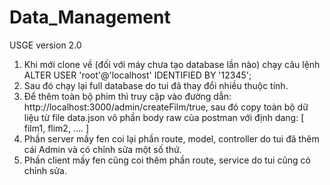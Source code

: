 # Data_Management
USGE version 2.0
1. Khi mới clone về (đối với máy chưa tạo database lần nào) chạy câu lệnh ALTER USER 'root'@'localhost' IDENTIFIED BY '12345';
2. Sau đó chạy lại full database do tui đã thay đổi nhiều thuộc tính.
3. Để thêm toàn bộ phim thì truy cập vào đường dẫn: http://localhost:3000/admin/createFilm/true, sau đó copy toàn bộ dữ liệu từ file data.json vô phần body raw của postman với định dang:
	[
		film1,
		flim2,
		.... 
	]
4. Phần server mấy fen coi lại phần route, model, controller do tui đã thêm cái Admin và có chỉnh sửa một số thứ.
5. Phần client mấy fen cũng coi thêm phần route, service do tui cũng có chỉnh sửa.
